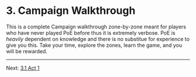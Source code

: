 # 3. Campaign Walkthrough

This is a complete Campaign walkthrough zone-by-zone meant for players who have never played PoE before thus it is extremely verbose.  PoE is _heavily_ dependent on knowledge and there is no substitue for experience to give you this. Take your time, explore the zones, learn the game, and you will be rewarded.

---

Next: [3.1 Act 1](act1.md)
